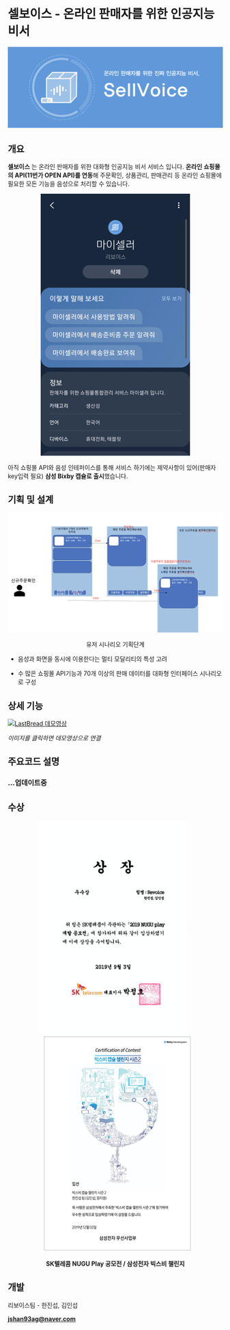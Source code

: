 # 셀보이스 - 온라인 판매자를 위한 인공지능 비서

<p align="center">
<img src="./img/sellvoice.png?raw=true"/ width = "600px">
</p>



## 개요

**셀보이스** 는 온라인 판매자를 위한 대화형 인공지능 비서 서비스 입니다. **온라인 쇼핑몰의 API(11번가 OPEN API)를 연동**해 주문확인, 상품관리, 판매관리 등 온라인 쇼핑몰에 필요한 모든 기능을 음성으로 처리할 수 있습니다. 



<p align="center">
  <img src="./img/마이셀러.png?raw=true"/ width = "350px">
</p>
<p align="center"><strong></strong></p>



아직 쇼핑몰 API와 음성 인테퍼이스를 통해 서비스 하기에는 제약사항이 있어(판매자 key입력 필요) **삼성 Bixby 캡슐로 출시**했습니다.



## 기획 및 설계

<p align="center">
<img src="./img/마이셀러프로토.png?raw=true"/ width = "600px">
</p>

<p align="center">유저 시나리오 기획단계</p>



* 음성과 화면을 동시에 이용한다는 멀티 모달리티의 특성 고려 

* 수 많은 쇼핑몰 API기능과 70개 이상의 판매 데이터를 대화형 인터페이스 시나리오로 구성

  

## 상세 기능

[![LastBread 데모영상](http://img.youtube.com/vi/PYBT3ALpQSg/maxresdefault.jpg)](https://www.youtube.com/watch?v=PYBT3ALpQSg)

*이미지를 클릭하면 데모영상으로 연결*



## 주요코드 설명



### ...업데이트중



## 수상

<p align="center">
  <img src="./img/SKT.png?raw=true"/ width = "350px" style="margin-right:10px"><img src="./img/삼성.png?raw=true"/ width = "350px" style="margin-left:10px">
</p>
<p align="center"><strong>SK텔레콤 NUGU Play 공모전 / 삼성전자 빅스비 챌린지  </strong></p>



## 개발

리보이스팀 - 한진섭, 김인섭

**jshan93ag@naver.com** 

